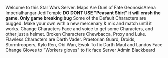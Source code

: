 Welcome to this Star Wars Server.
Maps Are 
Duel of Fate
GeonosisArena 
Imperialhangar 
JediTemple
**DO DONT USE "Peasant Shirt" it will crash the game. Only game breaking bug**
Some of the Default Characters are bugged. Make your own with a new mercenary & mix and match until it works.
Change Characters Face and voice to get some Characters, and other just a helmet.
Broken Characters Chewbacca, Proxy and Luke.
Flawless Characters are Darth Vader. Praetorian Guard, Droids, Stormtroopers, Kylo Ren, Obi Wan, Ewok
To fix Darth Maul and Landos Face Change Gloves to "Workers gloves" to fix face
Server Admin Blackbeard
